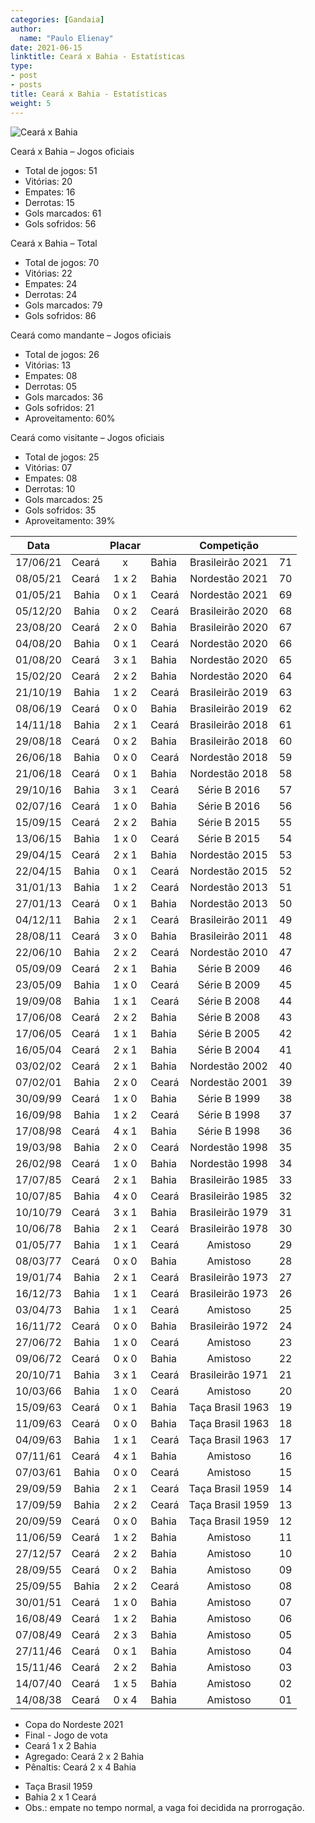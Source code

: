 ```yaml
---
categories: [Gandaia]
author:
  name: "Paulo Elienay"
date: 2021-06-15
linktitle: Ceará x Bahia - Estatísticas
type:
- post
- posts
title: Ceará x Bahia - Estatísticas
weight: 5
---
```

![Ceará x Bahia](https://github.com/elienaypaulo/elienaypaulo.github.io/blob/main/static/images/Cear%C3%A1xBahia.jpeg)

Ceará x Bahia – Jogos oficiais
* Total de jogos: 51
* Vitórias: 20
* Empates: 16
* Derrotas: 15
* Gols marcados: 61
* Gols sofridos: 56

Ceará x Bahia – Total
* Total de jogos: 70
* Vitórias: 22
* Empates: 24
* Derrotas: 24
* Gols marcados: 79
* Gols sofridos: 86

Ceará como mandante – Jogos oficiais
- Total de jogos: 26
- Vitórias: 13
- Empates: 08
- Derrotas: 05
- Gols marcados: 36
- Gols sofridos: 21
- Aproveitamento: 60%

Ceará como visitante – Jogos oficiais
- Total de jogos: 25
- Vitórias: 07
- Empates: 08
- Derrotas: 10
- Gols marcados: 25
- Gols sofridos: 35
- Aproveitamento: 39%

| Data     |       | Placar |       | Competição       |       |
| :---:    |  ---: | :---:  | :---  | :---:            | :---: |
| 17/06/21 | Ceará |   x    | Bahia | Brasileirão 2021 |   71  |
| 08/05/21 | Ceará |  1 x 2 | Bahia | Nordestão  2021  |   70  |
| 01/05/21 | Bahia |  0 x 1 | Ceará | Nordestão  2021  |   69  |
| 05/12/20 | Bahia |  0 x 2 | Ceará | Brasileirão 2020 |   68  |
| 23/08/20 | Ceará |  2 x 0 | Bahia | Brasileirão 2020 |   67  |
| 04/08/20 | Bahia |  0 x 1 | Ceará | Nordestão 2020   |   66  |
| 01/08/20 | Ceará |  3 x 1 | Bahia | Nordestão 2020   |   65  |
| 15/02/20 | Ceará |  2 x 2 | Bahia | Nordestão  2020  |   64  |
| 21/10/19 | Bahia |  1 x 2 | Ceará | Brasileirão 2019 |   63  |
| 08/06/19 | Ceará |  0 x 0 | Bahia | Brasileirão 2019 |   62  |
| 14/11/18 | Bahia |  2 x 1 | Ceará | Brasileirão 2018 |   61  |
| 29/08/18 | Ceará |  0 x 2 | Bahia | Brasileirão 2018 |   60  |
| 26/06/18 | Bahia |  0 x 0 | Ceará | Nordestão 2018   |   59  |
| 21/06/18 | Ceará |  0 x 1 | Bahia | Nordestão 2018   |   58  |
| 29/10/16 | Bahia |  3 x 1 | Ceará | Série B 2016     |   57  |
| 02/07/16 | Ceará |  1 x 0 | Bahia | Série B 2016     |   56  |
| 15/09/15 | Ceará |  2 x 2 | Bahia | Série B 2015     |   55  |
| 13/06/15 | Bahia |  1 x 0 | Ceará | Série B 2015     |   54  |
| 29/04/15 | Ceará |  2 x 1 | Bahia | Nordestão 2015   |   53  |
| 22/04/15 | Bahia |  0 x 1 | Ceará | Nordestão 2015   |   52  |
| 31/01/13 | Bahia |  1 x 2 | Ceará | Nordestão 2013   |   51  |
| 27/01/13 | Ceará |  0 x 1 | Bahia | Nordestão 2013   |   50  |
| 04/12/11 | Bahia |  2 x 1 | Ceará | Brasileirão 2011 |   49  |
| 28/08/11 | Ceará |  3 x 0 | Bahia | Brasileirão 2011 |   48  |
| 22/06/10 | Bahia |  2 x 2 | Ceará | Nordestão 2010   |   47  |
| 05/09/09 | Ceará |  2 x 1 | Bahia | Série B 2009     |   46  |
| 23/05/09 | Bahia |  1 x 0 | Ceará | Série B 2009     |   45  |
| 19/09/08 | Bahia |  1 x 1 | Ceará | Série B 2008     |   44  |
| 17/06/08 | Ceará |  2 x 2 | Bahia | Série B 2008     |   43  |
| 17/06/05 | Ceará |  1 x 1 | Bahia | Série B 2005     |   42  |
| 16/05/04 | Ceará |  2 x 1 | Bahia | Série B 2004     |   41  |
| 03/02/02 | Ceará |  2 x 1 | Bahia | Nordestão 2002   |   40  |
| 07/02/01 | Bahia |  2 x 0 | Ceará | Nordestão 2001   |   39  |
| 30/09/99 | Ceará |  1 x 0 | Bahia | Série B 1999     |   38  |
| 16/09/98 | Bahia |  1 x 2 | Ceará | Série B 1998     |   37  |
| 17/08/98 | Ceará |  4 x 1 | Bahia | Série B 1998     |   36  |
| 19/03/98 | Bahia |  2 x 0 | Ceará | Nordestão 1998   |   35  |
| 26/02/98 | Ceará |  1 x 0 | Bahia | Nordestão 1998   |   34  |
| 17/07/85 | Ceará |  2 x 1 | Bahia | Brasileirão 1985 |   33  |
| 10/07/85 | Bahia |  4 x 0 | Ceará | Brasileirão 1985 |   32  |
| 10/10/79 | Ceará |  3 x 1 | Bahia | Brasileirão 1979 |   31  |
| 10/06/78 | Bahia |  2 x 1 | Ceará | Brasileirão 1978 |   30  |
| 01/05/77 | Bahia |  1 x 1 | Ceará | Amistoso         |   29  |
| 08/03/77 | Ceará |  0 x 0 | Bahia | Amistoso         |   28  |
| 19/01/74 | Bahia |  2 x 1 | Ceará | Brasileirão 1973 |   27  |
| 16/12/73 | Bahia |  1 x 1 | Ceará | Brasileirão 1973 |   26  |
| 03/04/73 | Bahia |  1 x 1 | Ceará | Amistoso         |   25  |
| 16/11/72 | Ceará |  0 x 0 | Bahia | Brasileirão 1972 |   24  |
| 27/06/72 | Bahia |  1 x 0 | Ceará | Amistoso         |   23  |
| 09/06/72 | Ceará |  0 x 0 | Bahia | Amistoso         |   22  |
| 20/10/71 | Bahia |  3 x 1 | Ceará | Brasileirão 1971 |   21  |
| 10/03/66 | Bahia |  1 x 0 | Ceará | Amistoso         |   20  |
| 15/09/63 | Ceará |  0 x 1 | Bahia | Taça Brasil 1963 |   19  |
| 11/09/63 | Ceará |  0 x 0 | Bahia | Taça Brasil 1963 |   18  |
| 04/09/63 | Bahia |  1 x 1 | Ceará | Taça Brasil 1963 |   17  |
| 07/11/61 | Ceará |  4 x 1 | Bahia | Amistoso         |   16  |
| 07/03/61 | Bahia |  0 x 0 | Ceará | Amistoso         |   15  |
| 29/09/59 | Bahia |  2 x 1 | Ceará | Taça Brasil 1959 |   14  |
| 17/09/59 | Bahia |  2 x 2 | Ceará | Taça Brasil 1959 |   13  |
| 20/09/59 | Ceará |  0 x 0 | Bahia | Taça Brasil 1959 |   12  |
| 11/06/59 | Ceará |  1 x 2 | Bahia | Amistoso         |   11  |
| 27/12/57 | Ceará |  2 x 2 | Bahia | Amistoso         |   10  |
| 28/09/55 | Ceará |  0 x 2 | Bahia | Amistoso         |   09  |
| 25/09/55 | Bahia |  2 x 2 | Ceará | Amistoso         |   08  |
| 30/01/51 | Ceará |  1 x 0 | Bahia | Amistoso         |   07  |
| 16/08/49 | Ceará |  1 x 2 | Bahia | Amistoso         |   06  |
| 07/08/49 | Ceará |  2 x 3 | Bahia | Amistoso         |   05  |
| 27/11/46 | Ceará |  0 x 1 | Bahia | Amistoso         |   04  |
| 15/11/46 | Ceará |  2 x 2 | Bahia | Amistoso         |   03  |
| 14/07/40 | Ceará |  1 x 5 | Bahia | Amistoso         |   02  |
| 14/08/38 | Ceará |  0 x 4 | Bahia | Amistoso         |   01  |

- Copa do Nordeste 2021
- Final - Jogo de vota
- Ceará 1 x 2 Bahia
- Agregado: Ceará 2 x 2 Bahia
- Pênaltis: Ceará 2 x 4 Bahia

* Taça Brasil 1959
* Bahia 2 x 1 Ceará
* Obs.: empate no tempo normal, a vaga foi decidida na prorrogação.
